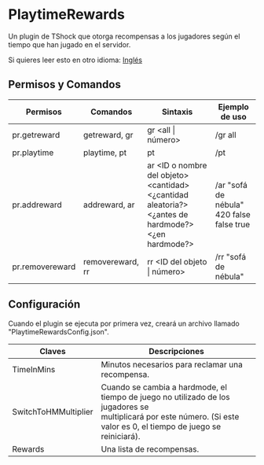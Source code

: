 # PlaytimeRewards

Un plugin de TShock que otorga recompensas a los jugadores según el tiempo que han jugado en el servidor.

Si quieres leer esto en otro idioma: [Inglés](https://github.com/Soof4/PlaytimeRewards/blob/main/README.md)

## Permisos y Comandos

| Permisos        | Comandos         | Sintaxis                                                                                                 | Ejemplo de uso                            |
| --------------- | ---------------- | -------------------------------------------------------------------------------------------------------- | ----------------------------------------- |
| pr.getreward    | getreward, gr    | gr \<all \| número>                                                                                      | /gr all                                   |
| pr.playtime     | playtime, pt     | pt                                                                                                       | /pt                                       |
| pr.addreward    | addreward, ar    | ar \<ID o nombre del objeto> \<cantidad> \<¿cantidad aleatoria?> \<¿antes de hardmode?> \<¿en hardmode?> | /ar "sofá de nébula" 420 false false true |
| pr.removereward | removereward, rr | rr \<ID del objeto \| número>                                                                            | /rr "sofá de nébula"                      |

## Configuración

Cuando el plugin se ejecuta por primera vez, creará un archivo llamado "PlaytimeRewardsConfig.json".

| Claves               | Descripciones                                                                                                                                                              |
| -------------------- | -------------------------------------------------------------------------------------------------------------------------------------------------------------------------- |
| TimeInMins           | Minutos necesarios para reclamar una recompensa.                                                                                                                           |
| SwitchToHMMultiplier | Cuando se cambia a hardmode, el tiempo de juego no utilizado de los jugadores se <br>multiplicará por este número. (Si este valor es 0, el tiempo de juego se reiniciará). |
| Rewards              | Una lista de recompensas.                                                                                                                                                  |
